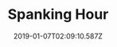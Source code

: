 ---
title: Spanking Hour
artist: Freak Kitchen
date: 2019-01-07T02:09:10.587Z
cover: /upload/1280x1280.jpg
styles:
  - Progressive Metal
links:
  spotify: https://play.spotify.com/album/11YW6Ap21BWAa9zC1x4Ism
  youtube: https://music.youtube.com/playlist?list=OLAK5uy_l9DHeVZoq53r42lhvUga-YrF9HgqmhLds
  applemusic: https://itunes.apple.com/us/album/spanking-hour/634082068?uo=4
  soundcloud: ""
  bandcamp: ""
  googleplay: https://play.google.com/music/m/Bee3wxisbxzds27jg73bo2qtaza?signup_if_needed=1
  deezer: https://www.deezer.com/album/6500218
---